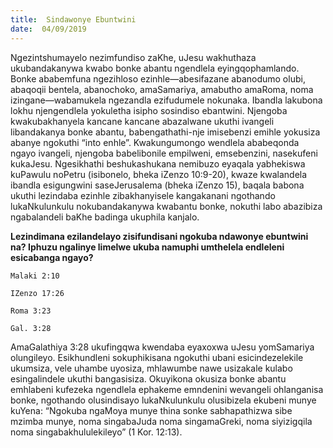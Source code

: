 ```yaml
---
title:  Sindawonye Ebuntwini
date:  04/09/2019
---
```


Ngezintshumayelo nezimfundiso zaKhe, uJesu wakhuthaza ukubandakanywa kwabo bonke abantu ngendlela eyingqophamlando.  Bonke ababemfuna ngezihloso ezinhle—abesifazane abanodumo olubi, abaqoqii bentela, abanochoko, amaSamariya, amabutho amaRoma, noma izingane—wabamukela ngezandla ezifudumele nokunaka.  Ibandla lakubona lokhu njengendlela yokuletha isipho sosindiso ebantwini. Njengoba kwakubakhanyela kancane kancane abazalwane ukuthi ivangeli libandakanya bonke abantu, babengathathi-nje imisebenzi emihle yokusiza abanye ngokuthi “into enhle”. Kwakungumongo wendlela ababeqonda ngayo ivangeli,  njengoba babelibonile empilweni, emsebenzini, nasekufeni kukaJesu.  Ngesikhathi beshukashukana nemibuzo eyaqala yabhekiswa kuPawulu noPetru (isibonelo, bheka iZenzo 10:9-20), kwaze kwalandela ibandla esigungwini saseJerusalema (bheka iZenzo 15), baqala babona ukuthi lezindaba ezinhle zibakhanyisele kangakanani ngothando lukaNkulunkulu nokubandakanywa kwabantu bonke, nokuthi labo abazibiza ngabalandeli baKhe badinga ukuphila kanjalo.

**Lezindimana ezilandelayo zisifundisani ngokuba ndawonye ebuntwini na?  Iphuzu ngalinye limelwe ukuba namuphi umthelela endleleni esicabanga ngayo?**

`Malaki 2:10`

`IZenzo 17:26`

`Roma 3:23`

`Gal. 3:28`

AmaGalathiya 3:28 ukufingqwa kwendaba eyaxoxwa uJesu yomSamariya olungileyo. Esikhundleni sokuphikisana ngokuthi ubani esicindezelekile ukumsiza, vele uhambe uyosiza, mhlawumbe nawe usizakale kulabo esingalindele ukuthi bangasisiza. Okuyikona okusiza bonke abantu emhlabeni kufezeka ngendlela ephakeme emndenini wevangeli ohlanganisa bonke, ngothando olusindisayo lukaNkulunkulu olusibizela ekubeni munye kuYena: “Ngokuba ngaMoya munye thina sonke sabhapathizwa sibe mzimba munye, noma singabaJuda noma singamaGreki, noma siyizigqila noma singabakhululekileyo” (1 Kor. 12:13).